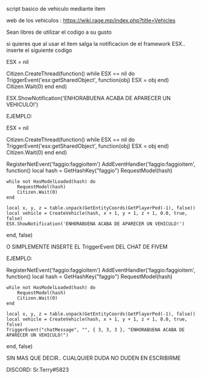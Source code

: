script basico de vehiculo mediante item

web de los vehiculos : https://wiki.rage.mp/index.php?title=Vehicles

Sean libres de utilizar el codigo a su gusto

si quieres que al usar el item salga la notificacion de el framework ESX.. inserte el siguiente codigo



ESX = nil

Citizen.CreateThread(function()
    while ESX == nil do
  TriggerEvent('esx:getSharedObject', function(obj) ESX = obj end)
  Citizen.Wait(0)
    end
end)


ESX.ShowNotification('ENHORABUENA ACABA DE APARECER UN VEHICULO!')


EJEMPLO: 


ESX = nil

Citizen.CreateThread(function()
    while ESX == nil do
  TriggerEvent('esx:getSharedObject', function(obj) ESX = obj end)
  Citizen.Wait(0)
    end
end)

RegisterNetEvent('faggio:faggioitem')
AddEventHandler('faggio:faggioitem', function()
	local hash = GetHashKey("faggio")
	RequestModel(hash)

	while not HasModelLoaded(hash) do
		RequestModel(hash)
		Citizen.Wait(0)
	end

	local x, y, z = table.unpack(GetEntityCoords(GetPlayerPed(-1), false))
	local vehicle = CreateVehicle(hash, x + 1, y + 1, z + 1, 0.0, true, false)
    ESX.ShowNotification('ENHORABUENA ACABA DE APARECER UN VEHICULO!')
end, false)





 O SIMPLEMENTE INSERTE EL TriggerEvent DEL CHAT DE FIVEM
 
 
 EJEMPLO: 
 
 

RegisterNetEvent('faggio:faggioitem')
AddEventHandler('faggio:faggioitem', function()
	local hash = GetHashKey("faggio")
	RequestModel(hash)

	while not HasModelLoaded(hash) do
		RequestModel(hash)
		Citizen.Wait(0)
	end

	local x, y, z = table.unpack(GetEntityCoords(GetPlayerPed(-1), false))
	local vehicle = CreateVehicle(hash, x + 1, y + 1, z + 1, 0.0, true, false)
    TriggerEvent("chatMessage", "", { 3, 3, 3 }, "ENHORABUENA ACABA DE APARECER UN VEHICULO!")
end, false)





SIN MAS QUE DECIR.. CUALQUIER DUDA NO DUDEN EN ESCRIBIRME


DISCORD: Sr.Terry#5823